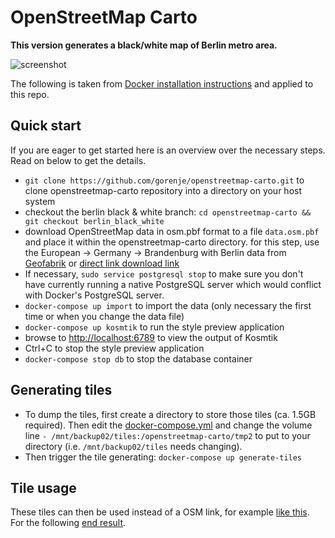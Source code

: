 # OpenStreetMap Carto

**This version generates a black/white map of Berlin metro area.**

![screenshot](https://raw.github.com/gorenje/openstreetmap-carto/berlin_black_white/preview.png)

The following is taken from [Docker installation instructions](https://github.com/gravitystorm/openstreetmap-carto/blob/master/DOCKER.md) and applied to this repo.

## Quick start

If you are eager to get started here is an overview over the necessary steps.
Read on below to get the details.

* `git clone https://github.com/gorenje/openstreetmap-carto.git` to clone openstreetmap-carto repository into a directory on your host system
* checkout the berlin black & white branch: `cd openstreetmap-carto && git checkout berlin_black_white`
* download OpenStreetMap data in osm.pbf format to a file `data.osm.pbf` and place it within the openstreetmap-carto directory. for this step, use the European -> Germany -> Brandenburg with Berlin data from [Geofabrik](https://download.geofabrik.de/) or [direct link download link](https://download.geofabrik.de/europe/germany/brandenburg-latest.osm.pbf)
* If necessary, `sudo service postgresql stop` to make sure you don't have currently running a native PostgreSQL server which would conflict with Docker's PostgreSQL server.
* `docker-compose up import` to import the data (only necessary the first time or when you change the data file)
* `docker-compose up kosmtik` to run the style preview application
* browse to [http://localhost:6789](http://localhost:6789) to view the output of Kosmtik
* Ctrl+C to stop the style preview application
* `docker-compose stop db` to stop the database container

## Generating tiles

* To dump the tiles, first create a directory to store those tiles (ca. 1.5GB required). Then edit the [docker-compose.yml](https://github.com/gorenje/openstreetmap-carto/blob/berlin_black_white/docker-compose.yml#L15) and change the volume line `- /mnt/backup02/tiles:/openstreetmap-carto/tmp2` to put to your directory (i.e. `/mnt/backup02/tiles` needs changing).
* Then trigger the tile generating: `docker-compose up generate-tiles`


## Tile usage

These tiles can then be used instead of a OSM link, for example [like this](https://github.com/gorenje/urban-photogrammetry.org/blob/a250f558f384dfd889b0b7ac312d69ade81a626f/f/maphelper.js#L227). For the following [end result](https://urban-photogrammetry.org/berlin/maptour).
